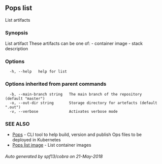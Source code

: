 ## Pops list

List artifacts

### Synopsis

List artifact
	These artifacts can be one of:
	- container image
	- stack description

### Options

```
  -h, --help   help for list
```

### Options inherited from parent commands

```
  -b, --main-branch string   The main branch of the repository (default "master")
  -o, --out-dir string       Storage directory for artefacts (default ".out")
  -v, --verbose              Activates verbose mode
```

### SEE ALSO

* [Pops](Pops.md)	 - CLI tool to help build, version and publish Ops files to be deployed in Kubernetes
* [Pops list image](Pops_list_image.md)	 - List container images

###### Auto generated by spf13/cobra on 21-May-2018
